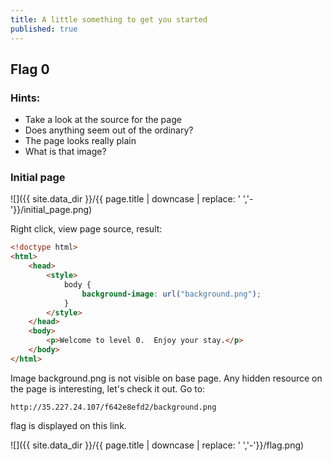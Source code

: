 ```yaml
---
title: A little something to get you started
published: true
---
```


## Flag 0

### Hints:
* Take a look at the source for the page
* Does anything seem out of the ordinary?
* The page looks really plain
* What is that image?

### Initial page

![]({{ site.data_dir }}/{{ page.title | downcase | replace: ' ','-'}}/initial_page.png)

Right click, view page source, result: 
```html
<!doctype html>
<html>
	<head>
		<style>
			body {
				background-image: url("background.png");
			}
		</style>
	</head>
	<body>
		<p>Welcome to level 0.  Enjoy your stay.</p>
	</body>
</html>
```

Image background.png is not visible on base page. Any hidden resource on the page is interesting, let's check it out. Go to:

```
http://35.227.24.107/f642e8efd2/background.png
```

flag is displayed on this link. 

![]({{ site.data_dir }}/{{ page.title | downcase | replace: ' ','-'}}/flag.png)
